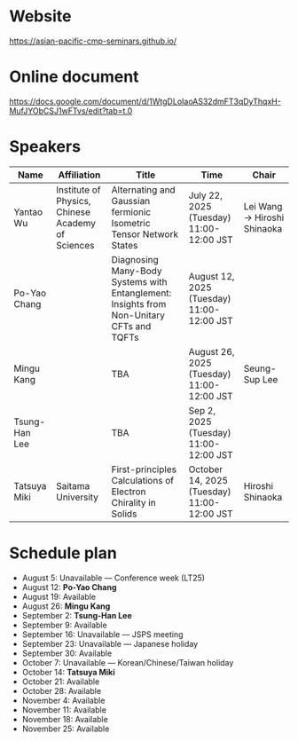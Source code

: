 # Website
https://asian-pacific-cmp-seminars.github.io/

# Online document
https://docs.google.com/document/d/1WtgDLoIaoAS32dmFT3qDyThqxH-MufJYObCSJ1wFTvs/edit?tab=t.0

# Speakers
| Name | Affiliation | Title | Time | Chair |
|----------|----------|----------|----------|----------|
| Yantao Wu |Institute of Physics, Chinese Academy of Sciences| Alternating and Gaussian fermionic Isometric Tensor Network States | July 22, 2025 (Tuesday) 11:00-12:00 JST | Lei Wang → Hiroshi Shinaoka|
| Po-Yao Chang || Diagnosing Many-Body Systems with Entanglement: Insights from Non-Unitary CFTs and TQFTs | August 12, 2025 (Tuesday) 11:00-12:00 JST ||
| Mingu Kang || TBA | August 26, 2025 (Tuesday) 11:00-12:00 JST | Seung-Sup Lee |
| Tsung-Han Lee || TBA | Sep 2, 2025 (Tuesday) 11:00-12:00 JST ||
| Tatsuya Miki |Saitama University| First-principles Calculations of Electron Chirality in Solids | October 14, 2025 (Tuesday) 11:00-12:00 JST | Hiroshi Shinaoka|

# Schedule plan

- August 5: Unavailable — Conference week (LT25)
- August 12: **Po-Yao Chang**
- August 19: Available
- August 26: **Mingu Kang**
- September 2: **Tsung-Han Lee**
- September 9: Available
- September 16: Unavailable — JSPS meeting
- September 23: Unavailable — Japanese holiday
- September 30: Available
- October 7: Unavailable — Korean/Chinese/Taiwan holiday
- October 14: **Tatsuya Miki**
- October 21: Available
- October 28: Available
- November 4: Available
- November 11: Available
- November 18: Available
- November 25: Available

